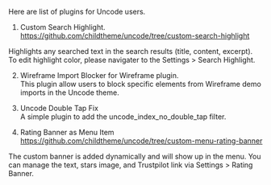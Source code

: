 Here are list of plugins for Uncode users.

1. Custom Search Highlight.</br>
https://github.com/childtheme/uncode/tree/custom-search-highlight

Highlights any searched text in the search results (title, content, excerpt).
To edit highlight color, please navigater to the Settings > Search Highlight.

2. Wireframe Import Blocker for Wireframe plugin.</br>
This plugin allow users to block specific elements from Wireframe demo imports in the Uncode theme.

3. Uncode Double Tap Fix</br>
A simple plugin to add the uncode_index_no_double_tap filter.

4. Rating Banner as Menu Item</br>
https://github.com/childtheme/uncode/tree/custom-menu-rating-banner

The custom banner is added dynamically and will show up in the menu. 
You can manage the text, stars image, and Trustpilot link via Settings > Rating Banner.


   
